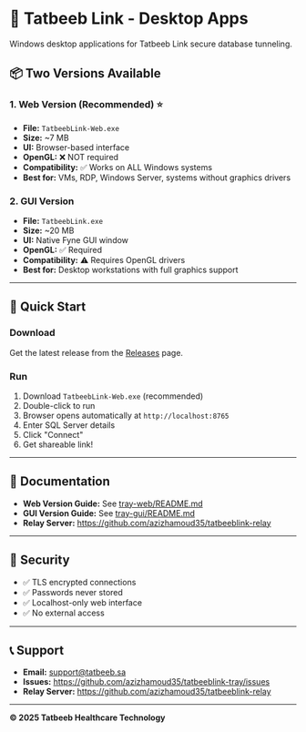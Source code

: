 # 🔗 Tatbeeb Link - Desktop Apps

Windows desktop applications for Tatbeeb Link secure database tunneling.

## 📦 Two Versions Available

### 1. Web Version (Recommended) ⭐
- **File:** `TatbeebLink-Web.exe`
- **Size:** ~7 MB
- **UI:** Browser-based interface
- **OpenGL:** ❌ NOT required
- **Compatibility:** ✅ Works on ALL Windows systems
- **Best for:** VMs, RDP, Windows Server, systems without graphics drivers

### 2. GUI Version
- **File:** `TatbeebLink.exe`
- **Size:** ~20 MB
- **UI:** Native Fyne GUI window
- **OpenGL:** ✅ Required
- **Compatibility:** ⚠️ Requires OpenGL drivers
- **Best for:** Desktop workstations with full graphics support

---

## 🚀 Quick Start

### Download
Get the latest release from the [Releases](https://github.com/azizhamoud35/tatbeeblink-tray/releases/latest) page.

### Run
1. Download `TatbeebLink-Web.exe` (recommended)
2. Double-click to run
3. Browser opens automatically at `http://localhost:8765`
4. Enter SQL Server details
5. Click "Connect"
6. Get shareable link!

---

## 📖 Documentation

- **Web Version Guide:** See [tray-web/README.md](tray-web/README.md)
- **GUI Version Guide:** See [tray-gui/README.md](tray-gui/README.md)
- **Relay Server:** https://github.com/azizhamoud35/tatbeeblink-relay

---

## 🔐 Security

- ✅ TLS encrypted connections
- ✅ Passwords never stored
- ✅ Localhost-only web interface
- ✅ No external access

---

## 📞 Support

- **Email:** support@tatbeeb.sa
- **Issues:** https://github.com/azizhamoud35/tatbeeblink-tray/issues
- **Relay Server:** https://github.com/azizhamoud35/tatbeeblink-relay

---

**© 2025 Tatbeeb Healthcare Technology**

